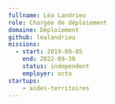 ```yaml
---
fullname: Léa Landrieu
role: Chargée de déploiement
domaine: Déploiement
github: lealandrieu
missions:
  - start: 2019-09-05
    end: 2022-09-30
    status: independent
    employer: octo
startups:
    - aides-territoires
---
```

